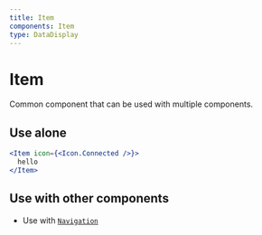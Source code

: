 ```yaml
---
title: Item
components: Item
type: DataDisplay
---
```


# Item

<p class="description">Common component that can be used with multiple components.</p>

## Use alone

```jsx
<Item icon={<Icon.Connected />}>
  hello
</Item>
```

## Use with other components

- Use with [`Navigation`](/components/navigation)
